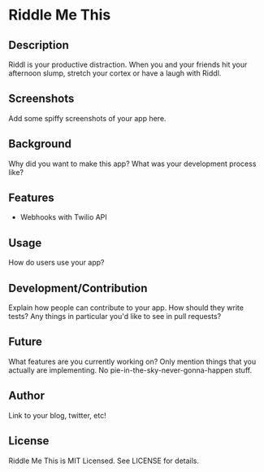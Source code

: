 # Riddle Me This

## Description

Riddl is your productive distraction. When you and your friends hit your afternoon slump, stretch your cortex or have a laugh with Riddl.

## Screenshots

Add some spiffy screenshots of your app here.

## Background

Why did you want to make this app? What was your development process
like?

## Features

* Webhooks with Twilio API 

## Usage

How do users use your app?

## Development/Contribution

Explain how people can contribute to your app. How should they write tests?
Any things in particular you'd like to see in pull requests?

## Future

What features are you currently working on? Only mention things that you
actually are implementing. No pie-in-the-sky-never-gonna-happen stuff.

## Author

Link to your blog, twitter, etc!

## License

Riddle Me This is MIT Licensed. See LICENSE for details.
